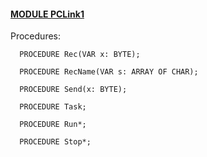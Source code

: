 
#### [MODULE PCLink1](https://github.com/io-core/System/blob/main/PCLink1.Mod)

Procedures:

```
  PROCEDURE Rec(VAR x: BYTE);
```
```
  PROCEDURE RecName(VAR s: ARRAY OF CHAR);
```
```
  PROCEDURE Send(x: BYTE);
```
```
  PROCEDURE Task;
```
```
  PROCEDURE Run*;
```
```
  PROCEDURE Stop*;
```
